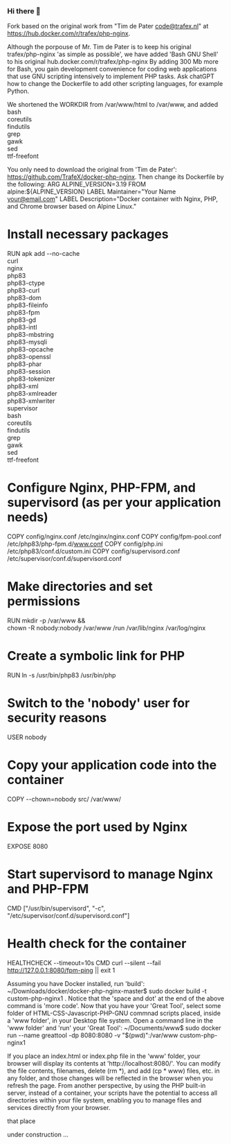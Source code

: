 ### Hi there 👋

Fork based on the original work from "Tim de Pater <code@trafex.nl>" at https://hub.docker.com/r/trafex/php-nginx.

Although the porpouse of Mr. Tim de Pater is to keep his original trafex/php-nginx 'as simple as possible', we have added 'Bash GNU Shell' to his 
original hub.docker.com/r/trafex/php-nginx By adding 300 Mb more for Bash, you gain development convenience for coding web applications that use GNU scripting intensively to implement PHP tasks. Ask chatGPT how to change the Dockerfile to add other scripting languages, for example Python.

We shortened the WORKDIR from /var/www/html to /var/www, and added 
    bash \
    coreutils \
    findutils \
    grep \
    gawk \
    sed \
    ttf-freefont
    
You only need to download the original from 'Tim de Pater': https://github.com/TrafeX/docker-php-nginx. Then change its Dockerfile by the following: 
ARG ALPINE_VERSION=3.19
FROM alpine:${ALPINE_VERSION}
LABEL Maintainer="Your Name <your@email.com>"
LABEL Description="Docker container with Nginx, PHP, and Chrome browser based on Alpine Linux."

# Install necessary packages
RUN apk add --no-cache \
    curl \
    nginx \
    php83 \
    php83-ctype \
    php83-curl \
    php83-dom \
    php83-fileinfo \
    php83-fpm \
    php83-gd \
    php83-intl \
    php83-mbstring \
    php83-mysqli \
    php83-opcache \
    php83-openssl \
    php83-phar \
    php83-session \
    php83-tokenizer \
    php83-xml \
    php83-xmlreader \
    php83-xmlwriter \
    supervisor \
    bash \
    coreutils \
    findutils \
    grep \
    gawk \
    sed \
    ttf-freefont

# Configure Nginx, PHP-FPM, and supervisord (as per your application needs)
COPY config/nginx.conf /etc/nginx/nginx.conf
COPY config/fpm-pool.conf /etc/php83/php-fpm.d/www.conf
COPY config/php.ini /etc/php83/conf.d/custom.ini
COPY config/supervisord.conf /etc/supervisor/conf.d/supervisord.conf

# Make directories and set permissions
RUN mkdir -p /var/www && \
    chown -R nobody:nobody /var/www /run /var/lib/nginx /var/log/nginx

# Create a symbolic link for PHP
RUN ln -s /usr/bin/php83 /usr/bin/php

# Switch to the 'nobody' user for security reasons
USER nobody

# Copy your application code into the container
COPY --chown=nobody src/ /var/www/

# Expose the port used by Nginx
EXPOSE 8080

# Start supervisord to manage Nginx and PHP-FPM
CMD ["/usr/bin/supervisord", "-c", "/etc/supervisor/conf.d/supervisord.conf"]

# Health check for the container
HEALTHCHECK --timeout=10s CMD curl --silent --fail http://127.0.0.1:8080/fpm-ping || exit 1

Assuming you have Docker installed, run 'build': ~/Downloads/docker/docker-php-nginx-master$ sudo docker build -t custom-php-nginx1 . Notice that the 'space and dot' at the end of the above command is 'more code'. Now that you have your 'Great Tool', select some folder of HTML-CSS-Javascript-PHP-GNU commnad scripts placed, inside a 'www folder', in your Desktop file system. Open a command line in the 'www folder' and 'run' your 'Great Tool': ~/Documents/www$ sudo docker run --name greattool -dp 8080:8080 -v "$(pwd)":/var/www custom-php-nginx1

If you place an index.html or index.php file in the 'www' folder, your browser will display its contents at 'http://localhost:8080/'. You can modify the file contents, filenames, delete (rm *), and add (cp * www) files, etc. in any folder, and those changes will be reflected in the browser when you refresh the page. From another perspective, by using the PHP built-in server, instead of a container, your scripts have the potential to access all directories within your file system, enabling you to manage files and services directly from your browser.












that place


under construction ...

